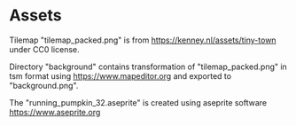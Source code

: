 # Assets

Tilemap "tilemap_packed.png" is from https://kenney.nl/assets/tiny-town under CC0 license.

Directory "background" contains transformation of "tilemap_packed.png" in tsm format using https://www.mapeditor.org and exported to "background.png".

The "running_pumpkin_32.aseprite" is created using aseprite software https://www.aseprite.org
